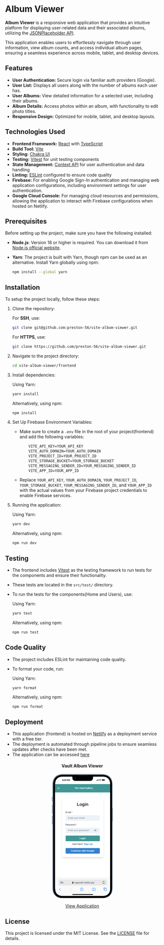 # Album Viewer

**Album Viewer** is a responsive web application that provides an intuitive platform for displaying user-related data and their associated albums, utilizing the [JSONPlaceholder API](https://jsonplaceholder.typicode.com/).

This application enables users to effortlessly navigate through user information, view album counts, and access individual album pages, ensuring a seamless experience across mobile, tablet, and desktop devices.

## Features

- **User Authentication:** Secure login via familiar auth providers (Google).
- **User List:** Displays all users along with the number of albums each user has.
- **User Albums:** View detailed information for a selected user, including their albums.
- **Album Details:** Access photos within an album, with functionality to edit photo titles.
- **Responsive Design:** Optimized for mobile, tablet, and desktop layouts.

## Technologies Used

- **Frontend Framework:** [React](https://react.dev/) with [TypeScript](https://www.typescriptlang.org/)
- **Build Tool:** [Vite](https://vitejs.dev/)
- **Styling:** [Chakra UI](https://v2.chakra-ui.com/)
- **Testing:** [Vitest](https://vitest.dev/) for unit testing components
- **State Management:** [Context API](https://react.dev/reference/react/useContext) for user authentication and data handling
- **Linting:** [ESLint](https://eslint.org/) configured to ensure code quality
- **Firebase:** For enabling Google Sign-In authentication and managing web application configurations, including environment settings for user authentication.
- **Google Cloud Console:** For managing cloud resources and permissions, allowing the application to interact with Firebase configurations when hosted on Netlify.

## Prerequisites

Before setting up the project, make sure you have the following installed:

- **Node.js**: Version 18 or higher is required. You can download it from [Node.js official website](https://nodejs.org/).
- **Yarn**: The project is built with Yarn, though npm can be used as an alternative. Install Yarn globally using npm:
  
  ```bash
  npm install --global yarn

## Installation

To setup the project locally, follow these steps:

1. Clone the repository:
   
   For **SSH**, use:

   ```bash
   git clone git@github.com:preston-56/vite-album-viewer.git
   ```

   For  **HTTPS**, use:
   ```bash
   git clone https://github.com/preston-56/vite-album-viewer.git
   ```
2. Navigate to the project directory:

   ```bash
   cd vite-album-viewer/frontend
   ```
3. Install dependencies:
   
   Using Yarn:

   ```bash
   yarn install
   ```
   Alternatively, using npm:
   ```bash
   npm install
   ```
4. Set Up Firebase Environment Variables:
   - Make sure to create a `.env` file in the root of your project(frontend) and add the following variables:
     ```plaintext
         VITE_API_KEY=YOUR_API_KEY
         VITE_AUTH_DOMAIN=YOUR_AUTH_DOMAIN
         VITE_PROJECT_ID=YOUR_PROJECT_ID
         VITE_STORAGE_BUCKET=YOUR_STORAGE_BUCKET
         VITE_MESSAGING_SENDER_ID=YOUR_MESSAGING_SENDER_ID
         VITE_APP_ID=YOUR_APP_ID
     ```

   - Replace `YOUR_API_KEY`, `YOUR_AUTH_DOMAIN`, `YOUR_PROJECT_ID`, `YOUR_STORAGE_BUCKET`, `YOUR_MESSAGING_SENDER_ID`, and `YOUR_APP_ID` with the actual values from your Firebase project credentials to enable Firebase services.


5. Running the application:

   Using Yarn:
   ```bash
   yarn dev
   ```
   Alternatively, using npm:
   ```bash
   npm run dev
   ```
## Testing
- The frontend includes [Vitest](https://vitest.dev/) as the testing framework to run tests for the components and ensure their functionality.
- These tests are located in the `src/test/` directory.
- To run the tests for the components(Home and Users), use:
  
  Using Yarn:
  ```bash
  yarn test
  ```
  Alternatively, using npm:
  ```bash
  npm run test
  ```
## Code Quality

- The project includes ESLint for maintaining code quality.
- To format your code, run:
  
  Using Yarn:
  ```bash
  yarn format
  ```
  Alternatively, using npm:
  ```bash
  npm run format
  ```

## Deployment

- This application (frontend) is hosted on [Netlify](https://www.netlify.com/) as a deployment service with a free tier.
- The deployment is automated through pipeline jobs to ensure seamless updates after checks have been met.
- The application can be accessed [here](https://sageauth.netlify.app/home)

<div style="text-align: center;">
    <h4>Vault Album Viewer</h4>
    <img src="./frontend/public/iPhone-13-PRO-sageauth.netlify.app.png" alt="Album Viewer" width="200px">
    <p><a href="https://sageauth.netlify.app/home">View Application</a></p>
</div>

## License

This project is licensed under the MIT License. See the [LICENSE](./LICENSE) file for details.
